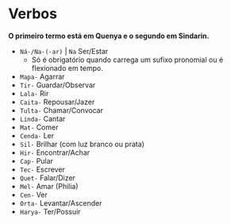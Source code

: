 # Verbos

**O primeiro termo está em Quenya e o segundo em Sindarin.**

-   `Ná-/Na-(-ar)` \| `Na` Ser/Estar
    -   Só é obrigatório quando carrega um sufixo pronomial ou é flexionado em tempo.
-   `Mapa-` Agarrar
-   `Tir-` Guardar/Observar
-   `Lala-` Rir
-   `Caita-` Repousar/Jazer
-   `Tulta-` Chamar/Convocar
-   `Linda-` Cantar
-   `Mat-` Comer
-   `Cenda-` Ler
-   `Sil-` Brilhar (com luz branco ou prata)
-   `Hir-` Encontrar/Achar
-   `Cap-` Pular
-   `Tec-` Escrever
-   `Quet-` Falar/Dizer
-   `Mel-` Amar (Philia)
-   `Cen-` Ver
-   `Orta-` Levantar/Ascender
-   `Harya-` Ter/Possuir
